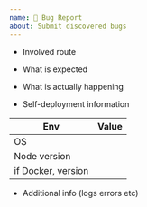 ```yaml
---
name: 🐛 Bug Report
about: Submit discovered bugs
---
```


<!--
Please ensure you have read [documentation](https://docs.rsshub.app/en), and provide all the information required by this template, otherwise the issue will be closed immediately.

Due to the anti-crawling policy implemented by certain websites, some RSS routes provided by the demo will return status code 403. This is not an issue caused by RSSHub and please do not report it.
-->

- Involved route

- What is expected

- What is actually happening

- Self-deployment information

<!--
Delete this section if you are using [RSSHub demo](https://rsshub.app).

Please ensure you have deployed the [master branch](https://github.com/DIYgod/RSSHub/tree/master) of RSSHub.
-->

| Env                | Value         |
| ------------------ | ------------- |
| OS                 |               |
| Node version       |               |
| if Docker, version |               |

- Additional info (logs errors etc)
